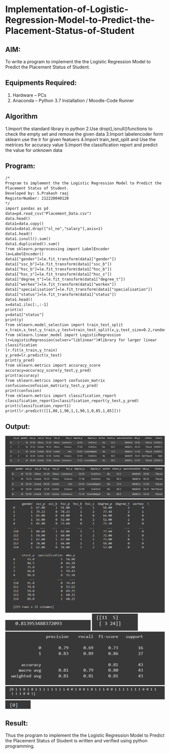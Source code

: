# Implementation-of-Logistic-Regression-Model-to-Predict-the-Placement-Status-of-Student

## AIM:
To write a program to implement the the Logistic Regression Model to Predict the Placement Status of Student.

## Equipments Required:
1. Hardware – PCs
2. Anaconda – Python 3.7 Installation / Moodle-Code Runner

## Algorithm
1.Import the standard library in python
2.Use drop(),isnull()functions to check the empty set and remove the given data
3.Import labelencoder form sklearn use the lr for given featuers
4.Import train_test_split and Use the metrices for accuracy value 
5.Import the classification report and predict the value for unknown data

## Program:
```
/*
Program to implement the the Logistic Regression Model to Predict the Placement Status of Student.
Developed by: S.Prakash raaj
RegisterNumber: 212220040120
*/
import pandas as pd
data=pd.read_csv("Placement_Data.csv")
data.head()
data1=data.copy()
data1=data1.drop(["sl_no","salary"],axis=1)
data1.head()
data1.isnull().sum()
data1.duplicated().sum()
from sklearn.preprocessing import LabelEncoder
le=LabelEncoder()
data1["gender"]=le.fit_transform(data1["gender"])
data1["ssc_b"]=le.fit_transform(data1["ssc_b"])
data1["hsc_b"]=le.fit_transform(data1["hsc_b"])
data1["hsc_s"]=le.fit_transform(data1["hsc_s"])
data1["degree_t"]=le.fit_transform(data1["degree_t"])
data1["workex"]=le.fit_transform(data1["workex"])
data1["specialisation"]=le.fit_transform(data1["specialisation"])
data1["status"]=le.fit_transform(data1["status"])
data1.head()
x=data1.iloc[:,:-1]
print(x)
y=data1["status"]
print(y)
from sklearn.model_selection import train_test_split
x_train,x_test,y_train,y_test=train_test_split(x,y,test_size=0.2,random_state=0)
from sklearn.linear_model import LogisticRegression
lr=LogisticRegression(solver="liblinear")#library for larger linear classification
lr.fit(x_train,y_train)
y_pred=lr.predict(x_test)
print(y_pred)
from sklearn.metrics import accuracy_score
accuracy=accuracy_score(y_test,y_pred)
print(accuracy)
from sklearn.metrics import confusion_matrix
confusion=confusion_matrix(y_test,y_pred)
print(confusion)
from sklearn.metrics import classification_report
classification_report1=classification_report(y_test,y_pred)
print(classification_report1)
print(lr.predict([[1,80,1,90,1,1,90,1,0,85,1,85]]))

```



## Output:
![the Logistic Regression Model to Predict the Placement Status of Student](/head1.PNG)
![the Logistic Regression Model to Predict the Placement Status of Student](/head2.PNG)
![the Logistic Regression Model to Predict the Placement Status of Student](/Encoder.PNG)
![the Logistic Regression Model to Predict the Placement Status of Student](/accuracy.PNG)
![the Logistic Regression Model to Predict the Placement Status of Student](/confusion.PNG)
![the Logistic Regression Model to Predict the Placement Status of Student](/classification.PNG)
![the Logistic Regression Model to Predict the Placement Status of Student](/ypred.PNG)
![the Logistic Regression Model to Predict the Placement Status of Student](/irPred.PNG)




## Result:
Thus the program to implement the the Logistic Regression Model to Predict the Placement Status of Student is written and verified using python programming.
